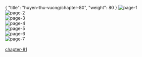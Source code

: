 { "title": "huyen-thu-vuong/chapter-80", "weight": 80 }
<img src="huyen-thu-vuong_0080_01-a3ae03b3581a1b1dfacc983a1807ed28.webp" alt="page-1" origin="https://3.bp.blogspot.com/-SWeSjTO7YtQ/V0r2iCYzBAI/AAAAAAAHPfs/wS3pwB87Oi4/s0/Huyen-Thu-Vuong-Chapter-80-P-2.jpg"><br/>
<img src="huyen-thu-vuong_0080_02-426e87a1251aee97c104bb0093645770.webp" alt="page-2" origin="https://3.bp.blogspot.com/-1IhhmtyoFvA/V0r2jcH-ASI/AAAAAAAHPfw/nHOZewtyAe4/s0/Huyen-Thu-Vuong-Chapter-80-P-3.jpg"><br/>
<img src="huyen-thu-vuong_0080_03-1afc47a3e50184917775317be75d519d.webp" alt="page-3" origin="https://3.bp.blogspot.com/-DoAc-qUb7yM/V0r2koAo8cI/AAAAAAAHPf0/Dz_CrdeSWv0/s0/Huyen-Thu-Vuong-Chapter-80-P-4.jpg"><br/>
<img src="huyen-thu-vuong_0080_04-0af05fce86337f730f5721f7b5ab7efd.webp" alt="page-4" origin="https://3.bp.blogspot.com/-sY-QSBgf_9E/V0r2lwxRwoI/AAAAAAAHPf4/ZQfQwRYllRc/s0/Huyen-Thu-Vuong-Chapter-80-P-5.jpg"><br/>
<img src="huyen-thu-vuong_0080_05-3cab40a3b7820e6849307cb1f1546dc8.webp" alt="page-5" origin="https://3.bp.blogspot.com/-X-xhjsZqLIA/V0r2m67J_YI/AAAAAAAHPf8/aqNabYR3pLc/s0/Huyen-Thu-Vuong-Chapter-80-P-6.jpg"><br/>
<img src="huyen-thu-vuong_0080_06-3bb645408062db7afbbec62b880f3483.webp" alt="page-6" origin="https://3.bp.blogspot.com/-cDqjX2shjgc/V0r2oOhnlvI/AAAAAAAHPgA/-cIzCwhUgk0/s0/Huyen-Thu-Vuong-Chapter-80-P-7.jpg"><br/>
<img src="huyen-thu-vuong_0080_07-88ff21f6bf14766526ea416acb32741c.webp" alt="page-7" origin="https://3.bp.blogspot.com/-4ZBFu9zT3cU/V0r2pbJy6iI/AAAAAAAHPgE/6-YsmgiPDnA/s0/Huyen-Thu-Vuong-Chapter-80-P-8.jpg"><br/>
<br/><a class="nextchap" href="/huyen-thu-vuong/chapter-81">chapter-81</a>
